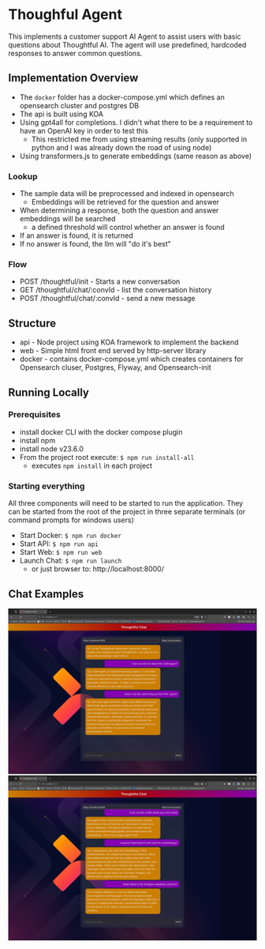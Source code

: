 # Thoughful Agent
This implements a customer support AI Agent to assist users with basic questions about Thoughtful AI. The agent will use predefined, hardcoded responses to answer common questions.

## Implementation Overview
* The `docker` folder has a docker-compose.yml which defines an opensearch cluster and postgres DB
* The api is built using KOA
* Using gpt4all for completions. I didn't what there to be a requirement to have an OpenAI key in order to test this
   * This restricted me from using streaming results (only supported in python and I was already down the road of using node)
* Using transformers.js to generate embeddings (same reason as above)

### Lookup
* The sample data will be preprocessed and indexed in opensearch
   * Embeddings will be retrieved for the question and answer
* When determining a response, both the question and answer embeddings will be searched
   * a defined threshold will control whether an answer is found
* If an answer is found, it is returned
* If no answer is found, the llm will "do it's best"

### Flow
* POST /thoughtful/init - Starts a new conversation
* GET  /thoughtful/chat/:convId - list the conversation history
* POST /thoughtful/chat/:convId - send a new message

## Structure
* api - Node project using KOA framework to implement the backend
* web - Simple html front end served by http-server library
* docker - contains docker-compose.yml which creates containers for Opensearch cluser, Postgres, Flyway, and Opensearch-init

## Running Locally
### Prerequisites
* install docker CLI with the docker compose plugin
* install npm
* install node v23.6.0
* From the project root execute: `$ npm run install-all`
   * executes `npm install` in each project

### Starting everything
All three components will need to be started to run the application. They can be started from the root of the project in three separate terminals (or command prompts for windows users)
* Start Docker: `$ npm run docker`
* Start API:    `$ npm run api`
* Start Web:    `$ npm run web`
* Launch Chat:  `$ npm run launch`
   * or just browser to: http://localhost:8000/

## Chat Examples
![About ThoughtfulAi](assets/screenshots/chatExample1.png)
![About Agent](assets/screenshots/chatExample2.png)

